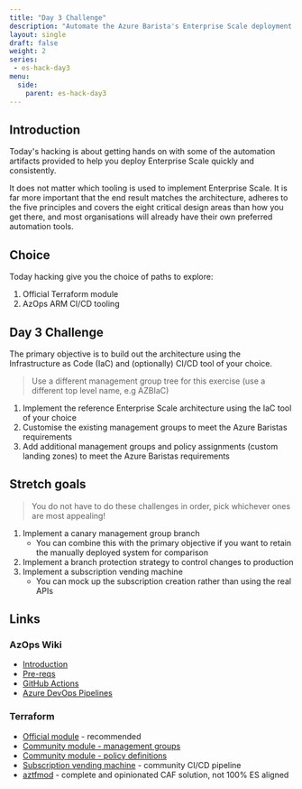 ```yaml
---
title: "Day 3 Challenge"
description: "Automate the Azure Barista's Enterprise Scale deployment with either Terraform or AzOps."
layout: single
draft: false
weight: 2
series:
 - es-hack-day3
menu:
  side:
    parent: es-hack-day3
---
```


## Introduction

Today's hacking is about getting hands on with some of the automation artifacts provided to help you deploy Enterprise Scale quickly and consistently.

It does not matter which tooling is used to implement Enterprise Scale. It is far more important that the end result matches the architecture, adheres to the five principles and covers the eight critical design areas than how you get there, and most organisations will already have their own preferred automation tools.

## Choice

Today hacking give you the choice of paths to explore:

1. Official Terraform module
1. AzOps ARM CI/CD tooling

## Day 3 Challenge

The primary objective is to build out the architecture using the Infrastructure as Code (IaC) and (optionally) CI/CD tool of your choice.

> Use a different management group tree for this exercise (use a different top level name, e.g AZBIaC)

1. Implement the reference Enterprise Scale architecture using the IaC tool of your choice
1. Customise the existing management groups to meet the Azure Baristas requirements
1. Add additional management groups and policy assignments (custom landing zones) to meet the Azure Baristas requirements

## Stretch goals

> You do not have to do these challenges in order, pick whichever ones are most appealing!

1. Implement a canary management group branch
    * You can combine this with the primary objective if you want to retain the manually deployed system for comparison
1. Implement a branch protection strategy to control changes to production
1. Implement a subscription vending machine
    * You can mock up the subscription creation rather than using the real APIs

## Links

### AzOps Wiki

* [Introduction](https://github.com/azure/azops/wiki/introduction)
* [Pre-reqs](https://github.com/azure/azops/wiki/prerequisites)
* [GitHub Actions](https://github.com/azure/azops/wiki/github-actions)
* [Azure DevOps Pipelines](https://github.com/azure/azops/wiki/azure-pipelines)

### Terraform

* [Official module](https://registry.terraform.io/modules/Azure/caf-enterprise-scale/azurerm/latest) - recommended
* [Community module - management groups](https://github.com/terraform-azurerm-modules/terraform-azurerm-management-groups)
* [Community module - policy definitions](https://github.com/terraform-azurerm-modules/terraform-azurerm-azopsreference)
* [Subscription vending machine](https://github.com/terraform-azurerm-examples/terraform-enterprisescale-starter) - community CI/CD pipeline
* [aztfmod](https://github.com/Azure/caf-terraform-landingzones) - complete and opinionated CAF solution, not 100% ES aligned
